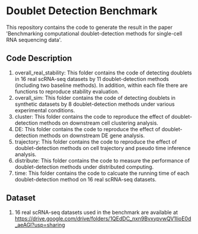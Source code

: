# Doublet Detection Benchmark

This repository contains the code to generate the result in the paper 'Benchmarking computational doublet-detection methods for single-cell RNA sequencing data'.

## Code Description

1. overall_real_stability: This folder contains the code of detecting doublets in 16 real scRNA-seq datasets by 11 doublet-detection methods (including two baseline methods). In addition, within each file there are functions to reproduce stability evaluation.
2. overall_sim: This folder contains the code of detecting doublets in synthetic datasets by 8 doublet-detection methods under various experimental conditions.
3. cluster: This folder contains the code to reproduce the effect of doublet-detection methods on downstream cell clustering analysis.
4. DE: This folder contains the code to reproduce the effect of doublet-detection methods on downstream DE gene analysis.
5. trajectory: This folder contains the code to reproduce the effect of doublet-detection methods on cell trajectory and pseudo time inference analysis.
6. distribute: This folder contains the code to measure the performance of doublet-detection methods under distributed computing.
7. time: This folder contains the code to calcuate the running time of each doublet-detection method on 16 real scRNA-seq datasets.

## Dataset

1. 16 real scRNA-seq datasets used in the benchmark are available at https://drive.google.com/drive/folders/1QEdDC_nxn9BvxypvwQV1lioE0d_aeAGI?usp=sharing
